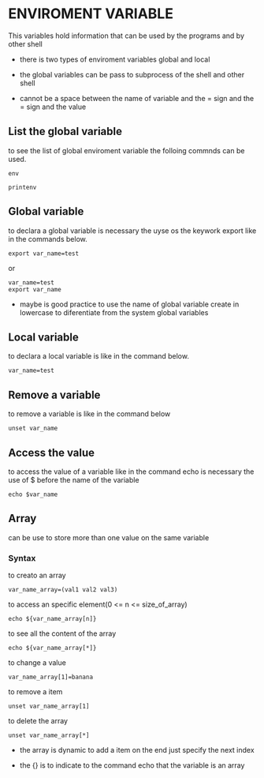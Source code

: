 # ENVIROMENT VARIABLE

This variables hold information that can be used by the programs and by other shell

- there is two types of enviroment variables global and local

- the global variables can be pass to subprocess of the shell and other shell

- cannot be a space between the name of variable and the = sign and the = sign and the value

## List the global variable

to see the list of global enviroment variable the folloing commnds can be used.

```
env
```

```
printenv
```

## Global variable

to declara a global variable is necessary the uyse os the keywork export like in the commands below.

```
export var_name=test
```

or

```
var_name=test
export var_name
```

- maybe is good practice to use the name of global variable create in lowercase to diferentiate from the system global variables

## Local variable

to declara a local variable is like in the command below.

```
var_name=test
```

## Remove a variable

to remove a variable is like in the command below

```
unset var_name
```

## Access the value

to access the value of a variable like in the command echo is necessary the use of $ before the name of the variable

```
echo $var_name
```

## Array

can be use to store more than one value on the same variable

### Syntax

to creato an array

```
var_name_array=(val1 val2 val3)
```

to access an specific element(0 <= n <= size_of_array)

```
echo ${var_name_array[n]}
```

to see all the content of the array

```
echo ${var_name_array[*]}
```

to change a value

```
var_name_array[1]=banana
```

to remove a item

```
unset var_name_array[1]
```

to delete the array

```
unset var_name_array[*]
```

- the array is dynamic to add a item on the end just specify the next index

- the {} is to indicate to the command echo that the variable is an array